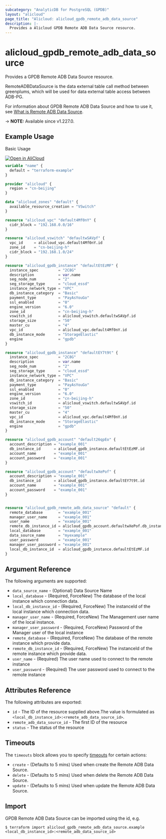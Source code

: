 ```yaml
---
subcategory: "AnalyticDB for PostgreSQL (GPDB)"
layout: "alicloud"
page_title: "Alicloud: alicloud_gpdb_remote_adb_data_source"
description: |-
  Provides a Alicloud GPDB Remote ADB Data Source resource.
---
```


# alicloud_gpdb_remote_adb_data_source

Provides a GPDB Remote ADB Data Source resource.

RemoteADBDataSource is the data external table call method between greenplums, which will be used for data external table access between ADB-PG.

For information about GPDB Remote ADB Data Source and how to use it, see [What is Remote ADB Data Source](https://www.alibabacloud.com/help/en/analyticdb/analyticdb-for-postgresql/developer-reference/api-gpdb-2016-05-03-createremoteadbdatasource).

-> **NOTE:** Available since v1.227.0.

## Example Usage

Basic Usage

<div style="display: block;margin-bottom: 40px;"><div class="oics-button" style="float: right;position: absolute;margin-bottom: 10px;">
  <a href="https://api.aliyun.com/terraform?resource=alicloud_gpdb_remote_adb_data_source&exampleId=29ccb4f3-21f7-217c-d64b-6ccddea267def0bb2562&activeTab=example&spm=docs.r.gpdb_remote_adb_data_source.0.29ccb4f321&intl_lang=EN_US" target="_blank">
    <img alt="Open in AliCloud" src="https://img.alicdn.com/imgextra/i1/O1CN01hjjqXv1uYUlY56FyX_!!6000000006049-55-tps-254-36.svg" style="max-height: 44px; max-width: 100%;">
  </a>
</div></div>

```terraform
variable "name" {
  default = "terraform-example"
}

provider "alicloud" {
  region = "cn-beijing"
}

data "alicloud_zones" "default" {
  available_resource_creation = "VSwitch"
}

resource "alicloud_vpc" "default4Mf0nY" {
  cidr_block = "192.168.0.0/16"
}

resource "alicloud_vswitch" "defaultwSAVpf" {
  vpc_id     = alicloud_vpc.default4Mf0nY.id
  zone_id    = "cn-beijing-h"
  cidr_block = "192.168.1.0/24"
}

resource "alicloud_gpdb_instance" "defaultEtEzMF" {
  instance_spec         = "2C8G"
  description           = var.name
  seg_node_num          = "2"
  seg_storage_type      = "cloud_essd"
  instance_network_type = "VPC"
  db_instance_category  = "Basic"
  payment_type          = "PayAsYouGo"
  ssl_enabled           = "0"
  engine_version        = "6.0"
  zone_id               = "cn-beijing-h"
  vswitch_id            = alicloud_vswitch.defaultwSAVpf.id
  storage_size          = "50"
  master_cu             = "4"
  vpc_id                = alicloud_vpc.default4Mf0nY.id
  db_instance_mode      = "StorageElastic"
  engine                = "gpdb"
}

resource "alicloud_gpdb_instance" "defaultEY7t9t" {
  instance_spec         = "2C8G"
  description           = var.name
  seg_node_num          = "2"
  seg_storage_type      = "cloud_essd"
  instance_network_type = "VPC"
  db_instance_category  = "Basic"
  payment_type          = "PayAsYouGo"
  ssl_enabled           = "0"
  engine_version        = "6.0"
  zone_id               = "cn-beijing-h"
  vswitch_id            = alicloud_vswitch.defaultwSAVpf.id
  storage_size          = "50"
  master_cu             = "4"
  vpc_id                = alicloud_vpc.default4Mf0nY.id
  db_instance_mode      = "StorageElastic"
  engine                = "gpdb"
}

resource "alicloud_gpdb_account" "default26qpEo" {
  account_description = "example_001"
  db_instance_id      = alicloud_gpdb_instance.defaultEtEzMF.id
  account_name        = "example_001"
  account_password    = "example_001"
}

resource "alicloud_gpdb_account" "defaultwXePof" {
  account_description = "example_001"
  db_instance_id      = alicloud_gpdb_instance.defaultEY7t9t.id
  account_name        = "example_001"
  account_password    = "example_001"
}


resource "alicloud_gpdb_remote_adb_data_source" "default" {
  remote_database       = "example_001"
  manager_user_name     = "example_001"
  user_name             = "example_001"
  remote_db_instance_id = alicloud_gpdb_account.defaultwXePof.db_instance_id
  local_database        = "example_001"
  data_source_name      = "myexample"
  user_password         = "example_001"
  manager_user_password = "example_001"
  local_db_instance_id  = alicloud_gpdb_instance.defaultEtEzMF.id
}
```

## Argument Reference

The following arguments are supported:
* `data_source_name` - (Optional) Data Source Name
* `local_database` - (Required, ForceNew) The database of the local instance which connection data.
* `local_db_instance_id` - (Required, ForceNew) The instanceId of the local instance which connection data.
* `manager_user_name` - (Required, ForceNew) The Management user name of the local instance.
* `manager_user_password` - (Required, ForceNew) Password of the Manager user of the local instance
* `remote_database` - (Required, ForceNew) The database of the remote instance which provide data.
* `remote_db_instance_id` - (Required, ForceNew) The instanceId of the remote instance which provide data.
* `user_name` - (Required) The user name used to connect to the remote instance
* `user_password` - (Required) The user password used to connect to the remote instance

## Attributes Reference

The following attributes are exported:
* `id` - The ID of the resource supplied above.The value is formulated as `<local_db_instance_id>:<remote_adb_data_source_id>`.
* `remote_adb_data_source_id` - The first ID of the resource
* `status` - The status of the resource

## Timeouts

The `timeouts` block allows you to specify [timeouts](https://www.terraform.io/docs/configuration-0-11/resources.html#timeouts) for certain actions:
* `create` - (Defaults to 5 mins) Used when create the Remote ADB Data Source.
* `delete` - (Defaults to 5 mins) Used when delete the Remote ADB Data Source.
* `update` - (Defaults to 5 mins) Used when update the Remote ADB Data Source.

## Import

GPDB Remote ADB Data Source can be imported using the id, e.g.

```shell
$ terraform import alicloud_gpdb_remote_adb_data_source.example <local_db_instance_id>:<remote_adb_data_source_id>
```